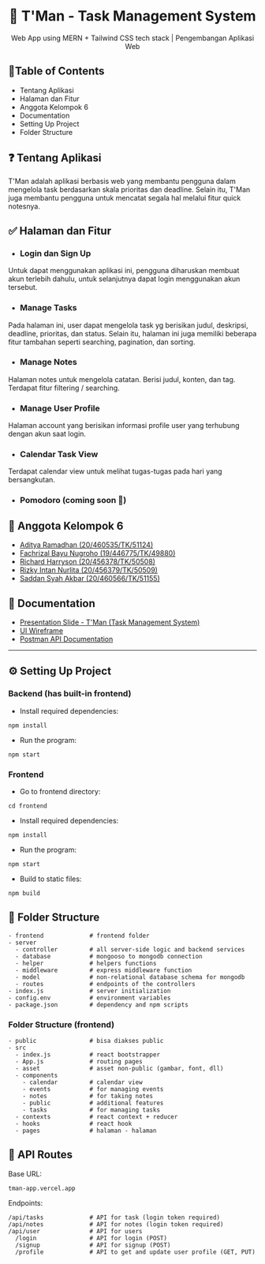 <h1 align="center">
  📝 T'Man - Task Management System
</h1>
<p align="center">Web App using MERN + Tailwind CSS tech stack | Pengembangan Aplikasi Web</p>

## 📃Table of Contents
- Tentang Aplikasi
- Halaman dan Fitur
- Anggota Kelompok 6
- Documentation 
- Setting Up Project
- Folder Structure


## ❓ Tentang Aplikasi
T'Man adalah aplikasi berbasis web yang membantu pengguna dalam mengelola task berdasarkan skala prioritas dan deadline. Selain itu, T'Man juga membantu pengguna untuk mencatat segala hal melalui fitur quick notesnya.

## ✅ Halaman dan Fitur
- ### Login dan Sign Up<br>
Untuk dapat menggunakan aplikasi ini, pengguna diharuskan membuat akun terlebih dahulu, untuk selanjutnya dapat login menggunakan akun tersebut.<br>
- ### Manage Tasks<br>
Pada halaman ini, user dapat mengelola task yg berisikan judul, deskripsi, deadline, prioritas, dan status. Selain itu, halaman ini juga memiliki beberapa fitur tambahan seperti searching, pagination, dan sorting.<br>
- ### Manage Notes<br>
Halaman notes untuk mengelola catatan. Berisi judul, konten, dan tag. Terdapat fitur filtering / searching.<br>
- ### Manage User Profile<br>
Halaman account yang berisikan informasi profile user yang terhubung dengan akun saat login.<br>
- ### Calendar Task View<br>
Terdapat calendar view untuk melihat tugas-tugas pada hari yang bersangkutan.<br>
- ### Pomodoro (coming soon 🚧)

## 👥 Anggota Kelompok 6
- [Aditya Ramadhan (20/460535/TK/51124)](https://www.github.com/adityar22)
- [Fachrizal Bayu Nugroho (19/446775/TK/49880)](https://github.com/fachrizalbayunugroho)
- [Richard Harryson (20/456378/TK/50508)](https://www.github.com/RichardC0de)
- [Rizky Intan Nurlita (20/456379/TK/50509)](https://www.github.com/rizkyintan)
- [Saddan Syah Akbar (20/460566/TK/51155)](https://www.github.com/saddansyah)

## 💾 Documentation
- [Presentation Slide - T'Man (Task Management System)](https://www.canva.com/design/DAFSMW6FTNQ/1u5KgZ6RQxInhRnGJ9Pazw/view?utm_content=DAFSMW6FTNQ&utm_campaign=designshare&utm_medium=link&utm_source=publishsharelink)
- [UI Wireframe](https://www.figma.com/file/p4vjT4oBKqxJkXcNWI9Z7r/PAW-6-UI%2FUX?node-id=0%3A1)
- [Postman API Documentation](https://api.postman.com/collections/24472733-43af9be6-4a4d-49c4-bd38-97e579874269?access_key=PMAT-01GKTCBFHFEE22296BNFE3ZSXF)

<hr/>

## ⚙ Setting Up Project
### Backend (has built-in frontend)
- Install required dependencies:
```````````
npm install
```````````
- Run the program:
```````````
npm start
```````````
### Frontend
- Go to frontend directory:
``````````
cd frontend
``````````
- Install required dependencies:
```````````
npm install
```````````
- Run the program:
```````````
npm start
```````````
- Build to static files:
``````````
npm build
``````````

## 📁 Folder Structure
```
- frontend             # frontend folder
- server
  - controller         # all server-side logic and backend services
  - database           # mongooso to mongodb connection 
  - helper             # helpers functions
  - middleware         # express middleware function
  - model              # non-relational database schema for mongodb
  - routes             # endpoints of the controllers
- index.js             # server initialization
- config.env           # environment variables
- package.json         # dependency and npm scripts
```
### Folder Structure (frontend)
``````````
- public               # bisa diakses public
- src
  - index.js           # react bootstrapper
  - App.js             # routing pages
  - asset              # asset non-public (gambar, font, dll)
  - components
    - calendar         # calendar view
    - events           # for managing events
    - notes            # for taking notes
    - public           # additional features
    - tasks            # for managing tasks
  - contexts           # react context + reducer
  - hooks              # react hook 
  - pages              # halaman - halaman
``````````
## 📍 API Routes
Base URL:
```
tman-app.vercel.app
```
Endpoints:
```
/api/tasks             # API for task (login token required)
/api/notes             # API for notes (login token required)
/api/user              # API for users 
  /login               # API for login (POST)
  /signup              # API for signup (POST)
  /profile             # API to get and update user profile (GET, PUT)
```
<br>
